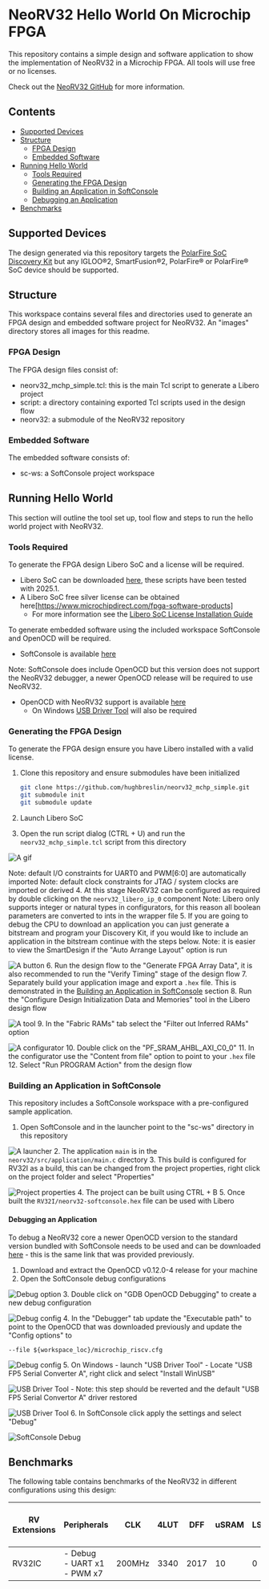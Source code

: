 # NeoRV32 Hello World On Microchip FPGA

This repository contains a simple design and software application to show the implementation of NeoRV32 in a Microchip FPGA. All tools will use free or no licenses.

Check out the [NeoRV32 GitHub](https://github.com/stnolting/neorv32) for more information.

## Contents

- [Supported Devices](#supported-devices)
- [Structure](#structure)
  - [FPGA Design](#fpga-design)
  - [Embedded Software](#embedded-software)
- [Running Hello World](#running-hello-world)
  - [Tools Required](#tools-required)
  - [Generating the FPGA Design](#generating-the-fpga-design)
  - [Building an Application in SoftConsole](#building-an-application-in-softconsole)
  - [Debugging an Application](#debugging-an-application)
- [Benchmarks](#benchmarks)

## Supported Devices

The design generated via this repository targets the [PolarFire SoC Discovery Kit](https://www.microchip.com/en-us/development-tool/mpfs-disco-kit) but any IGLOO&reg;2, SmartFusion&reg;2, PolarFire&reg; or PolarFire&reg; SoC device should be supported.

## Structure

This workspace contains several files and directories used to generate an FPGA design and embedded software project for NeoRV32. An "images" directory stores all images for this readme.

### FPGA Design

The FPGA design files consist of:

- neorv32_mchp_simple.tcl: this is the main Tcl script to generate a Libero project
- script: a directory containing exported Tcl scripts used in the design flow
- neorv32: a submodule of the NeoRV32 repository

### Embedded Software

The embedded software consists of:

- sc-ws: a SoftConsole project workspace

## Running Hello World

This section will outline the tool set up, tool flow and steps to run the hello world project with NeoRV32.

### Tools Required

To generate the FPGA design Libero SoC and a license will be required.

- Libero SoC can be downloaded [here](https://www.microchip.com/en-us/products/fpgas-and-plds/fpga-and-soc-design-tools/fpga/libero-software-later-versions), these scripts have been tested with 2025.1.
- A Libero SoC free silver license can be obtained here[https://www.microchipdirect.com/fpga-software-products]
  - For more information see the [Libero SoC License Installation Guide](https://ww1.microchip.com/downloads/aemDocuments/documents/FPGA/swdocs/libero/Libero_Installation_Licensing_Setup_User_Guide_2025_1.pdf)

To generate embedded software using the included workspace SoftConsole and OpenOCD will be required.

- SoftConsole is available [here](https://www.microchip.com/en-us/products/fpgas-and-plds/fpga-and-soc-design-tools/soc-fpga/softconsole)

Note: SoftConsole does include OpenOCD but this version does not support the NeoRV32 debugger, a newer OpenOCD release will be required to use NeoRV32.

- OpenOCD with NeoRV32 support is available [here](https://github.com/microchip-fpga/openocd/releases/tag/v0.12.0-mchp.0.0.1)
  - On Windows [USB Driver Tool](https://visualgdb.com/UsbDriverTool/) will also be required

### Generating the FPGA Design

To generate the FPGA design ensure you have Libero installed with a valid license.

1. Clone this repository and ensure submodules have been initialized

    ```bash
    git clone https://github.com/hughbreslin/neorv32_mchp_simple.git
    git submodule init
    git submodule update
    ```

2. Launch Libero SoC
3. Open the run script dialog (CTRL + U) and run the `neorv32_mchp_simple.tcl` script from this directory

![A gif](./images/gen_proj.gif)

Note: default I/O constraints for UART0 and PWM[6:0] are automatically imported
Note: default clock constraints for JTAG / system clocks are imported or derived
4. At this stage NeoRV32 can be configured as required by double clicking on the `neorv32_libero_ip_0` component
Note: Libero only supports integer or natural types in configurators, for this reason all boolean parameters are converted to ints in the wrapper file
5. If you are going to debug the CPU to download an application you can just generate a bitstream and program your Discovery Kit, if you would like to include an application in the bitstream continue with the steps below.
Note: it is easier to view the SmartDesign if the "Auto Arrange Layout" option is run

![A button](./images/auto_arrange_layout.png)
6. Run the design flow to the "Generate FPGA Array Data", it is also recommended to run the "Verify Timing" stage of the design flow
7. Separately build your application image and export a `.hex` file. This is demonstrated in the [Building an Application in SoftConsole](#building-an-application-in-softconsole) section
8. Run the "Configure Design Initialization Data and Memories" tool in the Libero design flow

![A tool](./images/cdidm.png)
9. In the "Fabric RAMs" tab select the "Filter out Inferred RAMs" option

![A configurator](./images/ram_init_1.png)
10. Double click on the "PF_SRAM_AHBL_AXI_C0_0"
11. In the configurator use the "Content from file" option to point to your `.hex` file
12. Select "Run PROGRAM Action" from the design flow

### Building an Application in SoftConsole

This repository includes a SoftConsole workspace with a pre-configured sample application.

1. Open SoftConsole and in the launcher point to the "sc-ws" directory in this repository

![A launcher](./images/sc_launch.png)
2. The application `main` is in the `neorv32/src/application/main.c` directory
3. This build is configured for RV32I as a build, this can be changed from the project properties, right click on the project folder and select "Properties"

![Project properties](./images/sc-properties.png)
4. The project can be built using CTRL + B
5. Once built the `RV32I/neorv32-softconsole.hex` file can be used with Libero

#### Debugging an Application

To debug a NeoRV32 core a newer OpenOCD version to the standard version bundled with SoftConsole needs to be used and can be downloaded [here](https://github.com/microchip-fpga/openocd/releases/tag/v0.12.0-mchp.0.0.1) - this is the same link that was provided previously.

1. Download and extract the OpenOCD v0.12.0-4 release for your machine
2. Open the SoftConsole debug configurations

![Debug option](./images/sc-debug.png)
3. Double click on "GDB OpenOCD Debugging" to create a new debug configuration

![Debug config](./images/sc-debug-config-1.png)
4. In the "Debugger" tab update the "Executable path" to point to the OpenOCD that was downloaded previously and update the "Config options" to

    --file ${workspace_loc}/microchip_riscv.cfg

![Debug config](./images/sc-debug-config-2.png)
5. On Windows
    - launch "USB Driver Tool"
    - Locate "USB FP5 Serial Converter A", right click and select "Install WinUSB"

![USB Driver Tool](./images/usbdt.png)
    - Note: this step should be reverted and the default "USB FP5 Serial Convertor A" driver restored

![USB Driver Tool](./images/usbdt-restore.png)
6. In SoftConsole click apply the settings and select "Debug"

![SoftConsole Debug](./images/sc-debug.gif)

## Benchmarks

The following table contains benchmarks of the NeoRV32 in different configurations using this design:

| RV Extensions | Peripherals                | CLK    | 4LUT | DFF  | uSRAM | LSRAM | MACC | Logic Elements<br>(4LUT + DFF) | Coremark |
|---------------|----------------------------|--------|------|------|-------|-------|------|-----------------------------|----------|
| RV32IC        | - Debug<br>- UART x1<br>- PWM x7 | 200MHz | 3340 | 2017 | 10    | 0     | 0    | 5357                        | TBD      |

